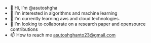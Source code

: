- 👋 Hi, I’m @asutoshgha
- 👀 I’m interested in algorithms and machine learning
- 🌱 I’m currently learning aws and cloud technologies.
- 💞️ I’m looking to collaborate on a research paper and opensource contributions
- 📫 How to reach me asutoshghanto23@gmail.com

<!---
asutoshgha/asutoshgha is a ✨ special ✨ repository because its `README.md` (this file) appears on your GitHub profile.
You can click the Preview link to take a look at your changes.
--->
